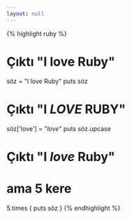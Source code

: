 ```yaml
---
layout: null
---
```


{% highlight ruby %}
# Çıktı "I love Ruby"
söz = "I love Ruby"
puts söz

# Çıktı "I *LOVE* RUBY"
söz['love'] = "*love*"
puts söz.upcase

# Çıktı "I *love* Ruby"
# ama 5 kere
5.times { puts söz }
{% endhighlight %}
